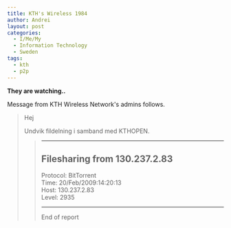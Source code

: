 ```yaml
---
title: KTH's Wireless 1984
author: Andrei
layout: post
categories:
  - I/Me/My
  - Information Technology
  - Sweden
tags:
  - kth
  - p2p
---
```

**They are watching..**

Message from KTH Wireless Network's admins follows.

> Hej
> 
> Undvik fildelning i samband med KTHOPEN.
> 
> > -----------  
> > Filesharing from 130.237.2.83  
> > -----------  
> >  
> > Protocol: BitTorrent  
> > Time: 20/Feb/2009:14:20:13  
> > Host: 130.237.2.83  
> > Level: 2935  
> >  
> > -----------  
> > End of report